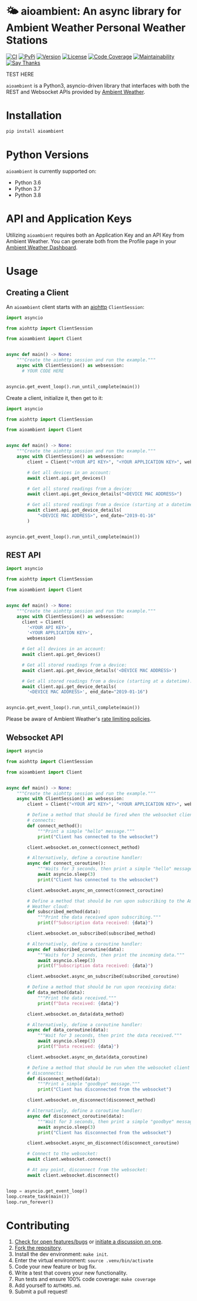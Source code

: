 # 🌤  aioambient: An async library for Ambient Weather Personal Weather Stations

[![CI](https://github.com/bachya/aioambient/workflows/CI/badge.svg)](https://github.com/bachya/aioambient/actions)
[![PyPi](https://img.shields.io/pypi/v/aioambient.svg)](https://pypi.python.org/pypi/aioambient)
[![Version](https://img.shields.io/pypi/pyversions/aioambient.svg)](https://pypi.python.org/pypi/aioambient)
[![License](https://img.shields.io/pypi/l/aioambient.svg)](https://github.com/bachya/aioambient/blob/master/LICENSE)
[![Code Coverage](https://codecov.io/gh/bachya/aioambient/branch/dev/graph/badge.svg)](https://codecov.io/gh/bachya/aioambient)
[![Maintainability](https://api.codeclimate.com/v1/badges/81a9f8274abf325b2fa4/maintainability)](https://codeclimate.com/github/bachya/aioambient/maintainability)
[![Say Thanks](https://img.shields.io/badge/SayThanks-!-1EAEDB.svg)](https://saythanks.io/to/bachya)

TEST HERE

`aioambient` is a Python3, asyncio-driven library that interfaces with both the
REST and Websocket APIs provided by
[Ambient Weather](https://ambientweather.net).

# Installation

```python
pip install aioambient
```

# Python Versions

`aioambient` is currently supported on:

* Python 3.6
* Python 3.7
* Python 3.8

# API and Application Keys

Utilizing `aioambient` requires both an Application Key and an API Key from
Ambient Weather. You can generate both from the Profile page in your
[Ambient Weather Dashboard](https://dashboard.ambientweather.net).

# Usage

## Creating a Client

An `aioambient` client starts with an
[aiohttp](https://aiohttp.readthedocs.io/en/stable/) `ClientSession`:

```python
import asyncio

from aiohttp import ClientSession

from aioambient import Client


async def main() -> None:
    """Create the aiohttp session and run the example."""
    async with ClientSession() as websession:
      # YOUR CODE HERE


asyncio.get_event_loop().run_until_complete(main())
```

Create a client, initialize it, then get to it:

```python
import asyncio

from aiohttp import ClientSession

from aioambient import Client


async def main() -> None:
    """Create the aiohttp session and run the example."""
    async with ClientSession() as websession:
        client = Client("<YOUR API KEY>", "<YOUR APPLICATION KEY>", websession)

        # Get all devices in an account:
        await client.api.get_devices()

        # Get all stored readings from a device:
        await client.api.get_device_details("<DEVICE MAC ADDRESS>")

        # Get all stored readings from a device (starting at a datetime):
        await client.api.get_device_details(
            "<DEVICE MAC ADDRESS>", end_date="2019-01-16"
        )


asyncio.get_event_loop().run_until_complete(main())
```

## REST API

```python
import asyncio

from aiohttp import ClientSession

from aioambient import Client


async def main() -> None:
    """Create the aiohttp session and run the example."""
    async with ClientSession() as websession:
      client = Client(
        '<YOUR API KEY>',
        '<YOUR APPLICATION KEY>',
        websession)

      # Get all devices in an account:
      await client.api.get_devices()

      # Get all stored readings from a device:
      await client.api.get_device_details('<DEVICE MAC ADDRESS>')

      # Get all stored readings from a device (starting at a datetime):
      await client.api.get_device_details(
        '<DEVICE MAC ADDRESS>', end_date="2019-01-16")


asyncio.get_event_loop().run_until_complete(main())
```

Please be aware of Ambient Weather's
[rate limiting policies](https://ambientweather.docs.apiary.io/#introduction/rate-limiting).

## Websocket API

```python
import asyncio

from aiohttp import ClientSession

from aioambient import Client


async def main() -> None:
    """Create the aiohttp session and run the example."""
    async with ClientSession() as websession:
        client = Client("<YOUR API KEY>", "<YOUR APPLICATION KEY>", websession)

        # Define a method that should be fired when the websocket client
        # connects:
        def connect_method():
            """Print a simple "hello" message."""
            print("Client has connected to the websocket")

        client.websocket.on_connect(connect_method)

        # Alternatively, define a coroutine handler:
        async def connect_coroutine():
            """Waits for 3 seconds, then print a simple "hello" message."""
            await asyncio.sleep(3)
            print("Client has connected to the websocket")

        client.websocket.async_on_connect(connect_coroutine)

        # Define a method that should be run upon subscribing to the Ambient
        # Weather cloud:
        def subscribed_method(data):
            """Print the data received upon subscribing."""
            print(f"Subscription data received: {data}")

        client.websocket.on_subscribed(subscribed_method)

        # Alternatively, define a coroutine handler:
        async def subscribed_coroutine(data):
            """Waits for 3 seconds, then print the incoming data."""
            await asyncio.sleep(3)
            print(f"Subscription data received: {data}")

        client.websocket.async_on_subscribed(subscribed_coroutine)

        # Define a method that should be run upon receiving data:
        def data_method(data):
            """Print the data received."""
            print(f"Data received: {data}")

        client.websocket.on_data(data_method)

        # Alternatively, define a coroutine handler:
        async def data_coroutine(data):
            """Wait for 3 seconds, then print the data received."""
            await asyncio.sleep(3)
            print(f"Data received: {data}")

        client.websocket.async_on_data(data_coroutine)

        # Define a method that should be run when the websocket client
        # disconnects:
        def disconnect_method(data):
            """Print a simple "goodbye" message."""
            print("Client has disconnected from the websocket")

        client.websocket.on_disconnect(disconnect_method)

        # Alternatively, define a coroutine handler:
        async def disconnect_coroutine(data):
            """Wait for 3 seconds, then print a simple "goodbye" message."""
            await asyncio.sleep(3)
            print("Client has disconnected from the websocket")

        client.websocket.async_on_disconnect(disconnect_coroutine)

        # Connect to the websocket:
        await client.websocket.connect()

        # At any point, disconnect from the websocket:
        await client.websocket.disconnect()


loop = asyncio.get_event_loop()
loop.create_task(main())
loop.run_forever()
```

# Contributing

1. [Check for open features/bugs](https://github.com/bachya/aioambient/issues)
  or [initiate a discussion on one](https://github.com/bachya/aioambient/issues/new).
2. [Fork the repository](https://github.com/bachya/aioambient/fork).
3. Install the dev environment: `make init`.
4. Enter the virtual environment: `source .venv/bin/activate`
5. Code your new feature or bug fix.
6. Write a test that covers your new functionality.
7. Run tests and ensure 100% code coverage: `make coverage`
8. Add yourself to `AUTHORS.md`.
9. Submit a pull request!
